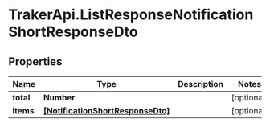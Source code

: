 # TrakerApi.ListResponseNotificationShortResponseDto

## Properties

Name | Type | Description | Notes
------------ | ------------- | ------------- | -------------
**total** | **Number** |  | [optional] 
**items** | [**[NotificationShortResponseDto]**](NotificationShortResponseDto.md) |  | [optional] 


